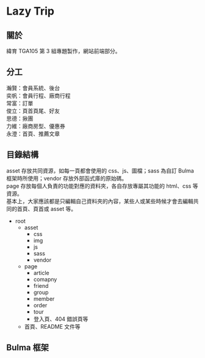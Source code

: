 # Lazy Trip

## 關於
緯育 TGA105 第 3 組專題製作，網站前端部分。

## 分工
瀚賢：會員系統、後台  
奕帆：會員行程、廠商行程  
常富：訂單  
俊立：頁首頁尾、好友  
思德：揪團  
力維：廠商房型、優惠券  
永澄：首頁、推薦文章  

## 目錄結構
asset 存放共同資源，如每一頁都會使用的 css、js、圖檔；sass 為自訂 Bulma 框架時所使用；vendor 存放外部函式庫的原始碼。  
page 存放每個人負責的功能對應的資料夾，各自存放專屬其功能的 html、css 等資源。  
基本上，大家應該都是只編輯自己資料夾的內容，某些人或某些時候才會去編輯共同的首頁、頁首或 asset 等。
- root
  - asset
    - css
    - img
    - js
    - sass
    - vendor
  - page
    - article
    - comapny
    - friend
    - group
    - member
    - order
    - tour
    - 登入頁、404 錯誤頁等
  - 首頁、README 文件等
  
## Bulma 框架
